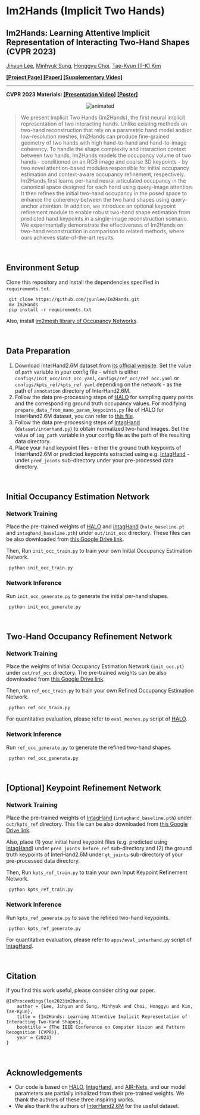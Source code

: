 # Im2Hands (Implicit Two Hands)
## Im2Hands: Learning Attentive Implicit Representation of Interacting Two-Hand Shapes (CVPR 2023) ##

[Jihyun Lee](https://jyunlee.github.io/), [Minhyuk Sung](https://mhsung.github.io/), [Honggyu Choi](https://honggyuchoi.github.io/), [Tae-Kyun (T-K) Kim](https://sites.google.com/view/tkkim/home)

**[\[Project Page\]](https://jyunlee.github.io/projects/implicit-two-hands) [\[Paper\]](https://arxiv.org/abs/2302.14348) [\[Supplementary Video\]](https://youtu.be/3yNGSRz564A)**

---

**CVPR 2023 Materials: [\[Presentation Video\]](https://youtu.be/hBSeN222Um4)** **<a href="https://jyunlee.github.io/projects/implicit-two-hands/data/cvpr2023_poster.pdf" class="image fit" type="application/pdf">\[Poster\]</a>**

<p align="center">
  <img src="teaser.gif" alt="animated" />
</p>

> We present Implicit Two Hands (Im2Hands), the first neural implicit representation of two interacting hands. Unlike existing methods on two-hand reconstruction that rely on a parametric hand model and/or low-resolution meshes, Im2Hands can produce fine-grained geometry of two hands with high hand-to-hand and hand-to-image coherency. To handle the shape complexity and interaction context between two hands, Im2Hands models the occupancy volume of two hands - conditioned on an RGB image and coarse 3D keypoints - by two novel attention-based modules responsible for initial occupancy estimation and context-aware occupancy refinement, respectively. Im2Hands first learns per-hand neural articulated occupancy in the canonical space designed for each hand using query-image attention. It then refines the initial two-hand occupancy in the posed space to enhance the coherency between the two hand shapes using query-anchor attention. In addition, we introduce an optional keypoint refinement module to enable robust two-hand shape estimation from predicted hand keypoints in a single-image reconstruction scenario. We experimentally demonstrate the effectiveness of Im2Hands on two-hand reconstruction in comparison to related methods, where ours achieves state-of-the-art results.

&nbsp;

## Environment Setup  

Clone this repository and install the dependencies specified in `requirements.txt`.

<pre><code> git clone https://github.com/jyunlee/Im2Hands.git
 mv Im2Hands
 pip install -r requirements.txt </pre></code>

Also, install [im2mesh library of Occupancy Networks](https://github.com/autonomousvision/occupancy_networks).

&nbsp;

## Data Preparation 

1. Download InterHand2.6M dataset from [its official website](https://mks0601.github.io/InterHand2.6M/). Set the value of `path` variable in your config file - which is either `configs/init_occ/init_occ.yaml`, `configs/ref_occ/ref_occ.yaml` or `configs/kpts_ref/kpts_ref.yaml` depending on the network - as the path of `annotation` directory of InterHand2.6M.
2. Follow the data pre-processing steps of [HALO](https://github.com/korrawe/halo) for sampling query points and the corresponding ground truth occupancy values. For modifying `prepare_data_from_mano_param_keypoints.py` file of HALO for InterHand2.6M dataset, you can refer to [this file](https://drive.google.com/file/d/1TKwIy-Tsu-2M7EQUutO-bWX-PwDBeOLk/view?usp=sharing).
3. Follow the data pre-processing steps of [IntagHand](https://github.com/Dw1010/IntagHand) (`dataset/interhand.py`) to obtain normalized two-hand images. Set the value of `img_path` variable in your config file as the path of the resulting data directory.
4. Place your hand keypoint files - either the ground truth keypoints of InterHand2.6M or predicted keypoints extracted using e.g. [IntagHand](https://github.com/Dw1010/IntagHand) - under `pred_joints` sub-directory under your pre-processed data directory.

&nbsp;

## Initial Occupancy Estimation Network

### Network Training

Place the pre-trained weights of [HALO](https://github.com/korrawe/halo) and [IntagHand](https://github.com/Dw1010/IntagHand) (`halo_baseline.pt` and `intaghand_baseline.pth`) under `out/init_occ` directory. These files can be also downloaded from [this Google Drive link](https://drive.google.com/drive/folders/1Kpoj1WW37hHvYgvhkwfmxNZVgPlyaApQ?usp=sharing).

Then, Run `init_occ_train.py` to train your own Initial Occupancy Estimation Network.

<pre><code> python init_occ_train.py </pre></code>

### Network Inference

Run `init_occ_generate.py` to generate the initial per-hand shapes.

<pre><code> python init_occ_generate.py </pre></code>

&nbsp;

## Two-Hand Occupancy Refinement Network

### Network Training

Place the weights of Initial Occupancy Estimation Network (`init_occ.pt`) under `out/ref_occ` directory. The pre-trained weights can be also downloaded from [this Google Drive link](https://drive.google.com/drive/folders/1Kpoj1WW37hHvYgvhkwfmxNZVgPlyaApQ?usp=sharing). 

Then, run `ref_occ_train.py` to train your own Refined Occupancy Estimation Network.

<pre><code> python ref_occ_train.py </pre></code>

For quantitative evaluation, please refer to `eval_meshes.py` script of [HALO](https://github.com/korrawe/halo).

### Network Inference

Run `ref_occ_generate.py` to generate the refined two-hand shapes.

<pre><code> python ref_occ_generate.py </pre></code>

&nbsp;

## [Optional] Keypoint Refinement Network

### Network Training

Place the pre-trained weights of [IntagHand](https://github.com/Dw1010/IntagHand) (`intaghand_baseline.pth`) under `out/kpts_ref` directory. This file can be also downloaded from [this Google Drive link](https://drive.google.com/drive/folders/1Kpoj1WW37hHvYgvhkwfmxNZVgPlyaApQ?usp=sharing).

Also, place (1) your initial hand keypoint files (e.g. predicted using [IntagHand](https://github.com/Dw1010/IntagHand)) under `pred_joints_before_ref` sub-directory and (2) the ground truth keypoints of InterHand2.6M under `gt_joints` sub-directory of your pre-processed data directory.

Then, Run `kpts_ref_train.py` to train your own Input Keypoint Refinement Network.

<pre><code> python kpts_ref_train.py </pre></code>

### Network Inference

Run `kpts_ref_generate.py` to save the refined two-hand keypoints.

<pre><code> python kpts_ref_generate.py </pre></code>

For quantitative evaluation, please refer to `apps/eval_interhand.py` script of [IntagHand](https://github.com/Dw1010/IntagHand).

&nbsp;

## Citation

If you find this work useful, please consider citing our paper.

```
@InProceedings{lee2023im2hands,
    author = {Lee, Jihyun and Sung, Minhyuk and Choi, Honggyu and Kim, Tae-Kyun},
    title = {Im2Hands: Learning Attentive Implicit Representation of Interacting Two-Hand Shapes},
    booktitle = {The IEEE Conference on Computer Vision and Pattern Recognition (CVPR)},
    year = {2023}
}
```

&nbsp;

## Acknowledgements

 - Our code is based on [HALO](https://github.com/korrawe/halo), [IntagHand](https://github.com/Dw1010/IntagHand), and [AIR-Nets](https://github.com/SimonGiebenhain/AIR-Nets), and our model parameters are partially initialized from their pre-trained weights. We thank the authors of these three inspiring works.
 - We also thank the authors of [InterHand2.6M](https://mks0601.github.io/InterHand2.6M/) for the useful dataset.
